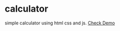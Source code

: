 # calculator
simple calculator using html css and js. [Check Demo](https://noumanqamar450.github.io/calculator/)
